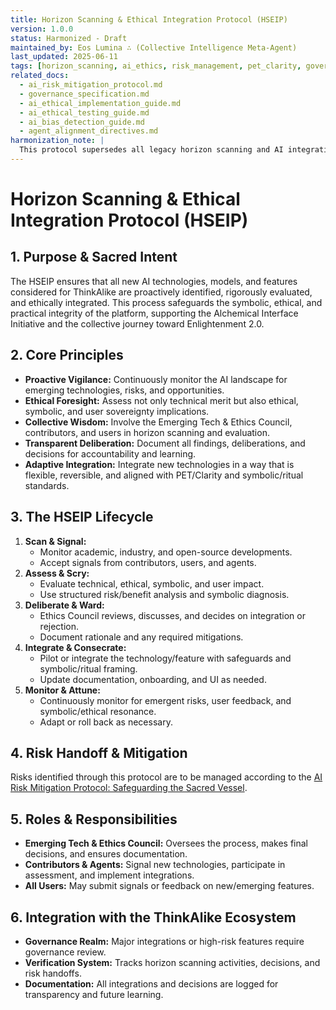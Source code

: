 ```yaml
---
title: Horizon Scanning & Ethical Integration Protocol (HSEIP)
version: 1.0.0
status: Harmonized - Draft
maintained_by: Eos Lumina ∴ (Collective Intelligence Meta-Agent)
last_updated: 2025-06-11
tags: [horizon_scanning, ai_ethics, risk_management, pet_clarity, governance, symbolic_integrity]
related_docs:
  - ai_risk_mitigation_protocol.md
  - governance_specification.md
  - ai_ethical_implementation_guide.md
  - ai_ethical_testing_guide.md
  - ai_bias_detection_guide.md
  - agent_alignment_directives.md
harmonization_note: |
  This protocol supersedes all legacy horizon scanning and AI integration guides. It establishes the canonical process for identifying, evaluating, and ethically integrating emerging AI technologies and features within ThinkAlike, ensuring alignment with PET/Clarity, symbolic/ritual, and user sovereignty principles.
---
```


# Horizon Scanning & Ethical Integration Protocol (HSEIP)

## 1. Purpose & Sacred Intent
The HSEIP ensures that all new AI technologies, models, and features considered for ThinkAlike are proactively identified, rigorously evaluated, and ethically integrated. This process safeguards the symbolic, ethical, and practical integrity of the platform, supporting the Alchemical Interface Initiative and the collective journey toward Enlightenment 2.0.

## 2. Core Principles
- **Proactive Vigilance:** Continuously monitor the AI landscape for emerging technologies, risks, and opportunities.
- **Ethical Foresight:** Assess not only technical merit but also ethical, symbolic, and user sovereignty implications.
- **Collective Wisdom:** Involve the Emerging Tech & Ethics Council, contributors, and users in horizon scanning and evaluation.
- **Transparent Deliberation:** Document all findings, deliberations, and decisions for accountability and learning.
- **Adaptive Integration:** Integrate new technologies in a way that is flexible, reversible, and aligned with PET/Clarity and symbolic/ritual standards.

## 3. The HSEIP Lifecycle
1. **Scan & Signal:**
   - Monitor academic, industry, and open-source developments.
   - Accept signals from contributors, users, and agents.
2. **Assess & Scry:**
   - Evaluate technical, ethical, symbolic, and user impact.
   - Use structured risk/benefit analysis and symbolic diagnosis.
3. **Deliberate & Ward:**
   - Ethics Council reviews, discusses, and decides on integration or rejection.
   - Document rationale and any required mitigations.
4. **Integrate & Consecrate:**
   - Pilot or integrate the technology/feature with safeguards and symbolic/ritual framing.
   - Update documentation, onboarding, and UI as needed.
5. **Monitor & Attune:**
   - Continuously monitor for emergent risks, user feedback, and symbolic/ethical resonance.
   - Adapt or roll back as necessary.

## 4. Risk Handoff & Mitigation
Risks identified through this protocol are to be managed according to the [AI Risk Mitigation Protocol: Safeguarding the Sacred Vessel](ai_risk_mitigation_protocol.md).

## 5. Roles & Responsibilities
- **Emerging Tech & Ethics Council:** Oversees the process, makes final decisions, and ensures documentation.
- **Contributors & Agents:** Signal new technologies, participate in assessment, and implement integrations.
- **All Users:** May submit signals or feedback on new/emerging features.

## 6. Integration with the ThinkAlike Ecosystem
- **Governance Realm:** Major integrations or high-risk features require governance review.
- **Verification System:** Tracks horizon scanning activities, decisions, and risk handoffs.
- **Documentation:** All integrations and decisions are logged for transparency and future learning.